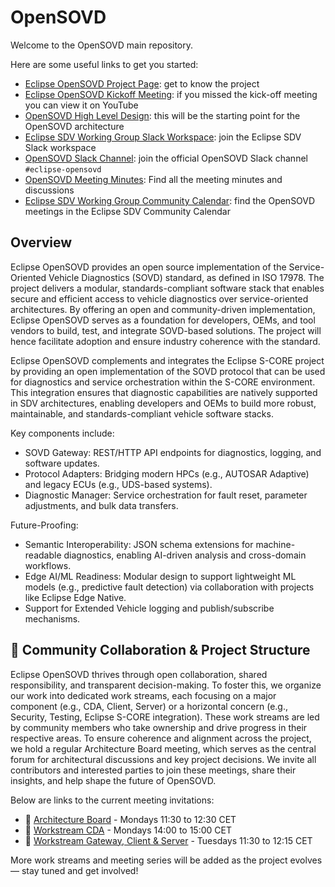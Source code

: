 <!--
# *******************************************************************************
# Copyright (c) 2025 The Contributors to Eclipse OpenSOVD (see CONTRIBUTORS)
#
# See the NOTICE file(s) distributed with this work for additional
# information regarding copyright ownership.
#
# This program and the accompanying materials are made available under the
# terms of the Apache License Version 2.0 which is available at
# https://www.apache.org/licenses/LICENSE-2.0
#
# SPDX-FileCopyrightText: 2025 The Eclipse OpenSOVD contributors
# SPDX-License-Identifier: Apache-2.0
# *******************************************************************************
-->

# OpenSOVD

Welcome to the OpenSOVD main repository.

Here are some useful links to get you started:

- [Eclipse OpenSOVD Project Page](https://projects.eclipse.org/projects/automotive.opensovd): get to know the project
- [Eclipse OpenSOVD Kickoff Meeting](https://www.youtube.com/watch?v=VnMauUXT2cI): if you missed the kick-off meeting you can view it on YouTube
- [OpenSOVD High Level Design](./docs/design/design.md): this will be the starting point for the OpenSOVD architecture
- [Eclipse SDV Working Group Slack Workspace](https://join.slack.com/t/sdvworkinggroup/shared_invite/zt-1yxo8mejp-aul08kAuuOwi2LRbSXvCTw): join the Eclipse SDV Slack workspace
- [OpenSOVD Slack Channel](https://app.slack.com/client/T02MS1M89UH/C0958MQNGP2): join the official OpenSOVD Slack channel `#eclipse-opensovd`
- [OpenSOVD Meeting Minutes](https://github.com/eclipse-opensovd/opensovd/discussions): Find all the meeting minutes and discussions
- [Eclipse SDV Working Group Community Calendar](https://calendar.google.com/calendar/u/0?cid=Y18yYW1waTJibW9rYTNxdGVyNGRjZWFwMWQ1Z0Bncm91cC5jYWxlbmRhci5nb29nbGUuY29t): find the OpenSOVD meetings in the Eclipse SDV Community Calendar

## Overview

Eclipse OpenSOVD provides an open source implementation of the Service-Oriented Vehicle Diagnostics (SOVD) standard, as defined in ISO 17978.
The project delivers a modular, standards-compliant software stack that enables secure and efficient access to vehicle diagnostics over service-oriented architectures.
By offering an open and community-driven implementation, Eclipse OpenSOVD serves as a foundation for developers, OEMs, and tool vendors to build, test, and integrate SOVD-based solutions.
The project will hence facilitate adoption and ensure industry coherence with the standard.

Eclipse OpenSOVD complements and integrates the Eclipse S-CORE project by providing an open implementation of the SOVD protocol that can be used for diagnostics and service orchestration within the S-CORE environment.
This integration ensures that diagnostic capabilities are natively supported in SDV architectures,
enabling developers and OEMs to build more robust, maintainable, and standards-compliant vehicle software stacks.

Key components include:

- SOVD Gateway: REST/HTTP API endpoints for diagnostics, logging, and software updates.
- Protocol Adapters: Bridging modern HPCs (e.g., AUTOSAR Adaptive) and legacy ECUs (e.g., UDS-based systems).
- Diagnostic Manager: Service orchestration for fault reset, parameter adjustments, and bulk data transfers.

Future-Proofing:

- Semantic Interoperability: JSON schema extensions for machine-readable diagnostics, enabling AI-driven analysis and cross-domain workflows.
- Edge AI/ML Readiness: Modular design to support lightweight ML models (e.g., predictive fault detection) via collaboration with projects like Eclipse Edge Native.
- Support for Extended Vehicle logging and publish/subscribe mechanisms.

## 🤝 Community Collaboration & Project Structure

Eclipse OpenSOVD thrives through open collaboration, shared responsibility, and transparent decision-making.
To foster this, we organize our work into dedicated work streams, each focusing on a major component (e.g.,
CDA, Client, Server) or a horizontal concern (e.g., Security, Testing, Eclipse S-CORE integration). These
work streams are led by community members who take ownership and drive progress in their respective areas.
To ensure coherence and alignment across the project, we hold a regular Architecture Board meeting, which
serves as the central forum for architectural discussions and key project decisions.
We invite all contributors and interested parties to join these meetings, share their insights, and help
shape the future of OpenSOVD.

Below are links to the current meeting invitations:

- 📅 [Architecture Board](meetings/Eclipse_OpenSOVD_-_Architecture_Board.ics) - Mondays 11:30 to 12:30 CET
- 📅 [Workstream CDA](meetings/Eclipse_OpenSOVD_-_Workstream_CDA.ics) - Mondays 14:00 to 15:00 CET
- 📅 [Workstream Gateway, Client & Server](meetings/Eclipse_OpenSOVD_-_Workstream_Core.ics) - Tuesdays 11:30 to 12:15 CET

More work streams and meeting series will be added as the project evolves — stay tuned and get involved!
